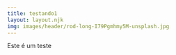 ```yaml
---
title: testando1
layout: layout.njk
img: images/header/rod-long-I79Pgmhmy5M-unsplash.jpg
---
```

Este é um teste
